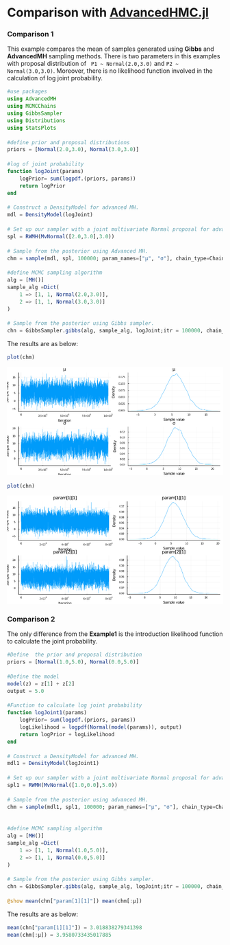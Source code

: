 # Comparison with [AdvancedHMC.jl](https://github.com/TuringLang/AdvancedHMC.jl)

### Comparison 1

This example compares the mean of samples generated using **Gibbs** and **AdvancedMH** sampling methods. There is two parameters in this examples with proposal distribution of ` P1 ~ Normal(2.0,3.0)` and `P2 ~  Normal(3.0,3.0)`. Moreover, there is no likelihood function involved in the calculation of log joint probability.
```julia
#use packages
using AdvancedMH
using MCMCChains
using GibbsSampler
using Distributions
using StatsPlots

#define prior and proposal distributions
priors = [Normal(2.0,3.0), Normal(3.0,3.0)]

#log of joint probability
function logJoint(params)	
	logPrior= sum(logpdf.(priors, params))
	return logPrior
end

# Construct a DensityModel for advanced MH.
mdl = DensityModel(logJoint)

# Set up our sampler with a joint multivariate Normal proposal for advanced MH.
spl = RWMH(MvNormal([2.0,3.0],3.0))

# Sample from the posterior using Advanced MH.
chm = sample(mdl, spl, 100000; param_names=["μ", "σ"], chain_type=Chains)

#define MCMC sampling algorithm
alg = [MH()]
sample_alg =Dict(
	1 => [1, 1, Normal(2.0,3.0)],
	2 => [1, 1, Normal(3.0,3.0)]
)

# Sample from the posterior using Gibbs sampler.
chn = GibbsSampler.gibbs(alg, sample_alg, logJoint;itr = 100000, chain_type = :mcmcchain)

```

The results are as below:

```julia
plot(chm)
```
![Samples generated using AdvancedMH.jl](assets/chm1.png)
```julia
plot(chn)
```
![Samples generated using GibbsSampler.jl](assets/chn1.png)

### Comparison 2

The only difference from the **Example1** is the introduction likelihood function to calculate the joint probability.

```julia
#Define  the prior and proposal distribution
priors = [Normal(1.0,5.0), Normal(0.0,5.0)]

#Define the model
model(z) = z[1] + z[2]
output = 5.0

#Function to calculate log joint probability
function logJoint1(params)	
	logPrior= sum(logpdf.(priors, params))
	logLikelihood = logpdf(Normal(model(params)), output)
	return logPrior + logLikelihood
end

# Construct a DensityModel for advanced MH.
mdl1 = DensityModel(logJoint1)

# Set up our sampler with a joint multivariate Normal proposal for advanced MH.
spl1 = RWMH(MvNormal([1.0,0.0],5.0))

# Sample from the posterior using advanced MH.
chm = sample(mdl1, spl1, 100000; param_names=["μ", "σ"], chain_type=Chains)


#define MCMC sampling algorithm
alg = [MH()]
sample_alg =Dict(
	1 => [1, 1, Normal(1.0,5.0)],
	2 => [1, 1, Normal(0.0,5.0)]
)

# Sample from the posterior using Gibbs sampler.
chn = GibbsSampler.gibbs(alg, sample_alg, logJoint;itr = 100000, chain_type = :mcmcchain)

@show mean(chn["param[1][1]"]) mean(chm[:μ])
```

The results are as below:
```julia
mean(chn["param[1][1]"]) = 3.018838279341398
mean(chm[:μ]) = 3.9580733435017885

```
